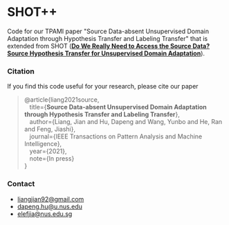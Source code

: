 # SHOT++

Code for our TPAMI paper "Source Data-absent Unsupervised Domain Adaptation through Hypothesis Transfer and Labeling Transfer" that is extended from SHOT ([**Do We Really Need to Access the Source Data? Source Hypothesis Transfer for Unsupervised Domain Adaptation**](http://proceedings.mlr.press/v119/liang20a/liang20a.pdf)). 


### Citation

If you find this code useful for your research, please cite our paper
>@article{liang2021source,  
>      &nbsp; &nbsp;title={**Source Data-absent Unsupervised Domain Adaptation through Hypothesis Transfer and Labeling Transfer**},  
>      &nbsp; &nbsp;author={Liang, Jian and Hu, Dapeng and Wang, Yunbo and He, Ran and Feng, Jiashi},  
>      &nbsp; &nbsp;journal={IEEE Transactions on Pattern Analysis and Machine Intelligence},  
>      &nbsp; &nbsp;year={2021},  
>      &nbsp; &nbsp;note={In press}  
>}

### Contact

- [liangjian92@gmail.com](mailto:liangjian92@gmail.com)
- [dapeng.hu@u.nus.edu](mailto:dapeng.hu@u.nus.edu)
- [elefjia@nus.edu.sg](mailto:elefjia@nus.edu.sg)
